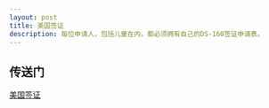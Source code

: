 ```yaml
---
layout: post
title: 美国签证
description: 每位申请人，包括儿童在内，都必须拥有自己的DS-160签证申请表。
---
```

## 传送门
   [美国签证](http://ustraveldocs.com/cn_zh/cn-niv-ds160info.asp)
